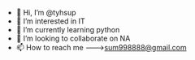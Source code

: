 - 👋 Hi, I’m @tyhsup
- 👀 I’m interested in IT 
- 🌱 I’m currently learning python
- 💞️ I’m looking to collaborate on NA
- 📫 How to reach me --->sum998888@gmail.com

<!---
tyhsup/tyhsup is a ✨ special ✨ repository because its `README.md` (this file) appears on your GitHub profile.
You can click the Preview link to take a look at your changes.
--->
